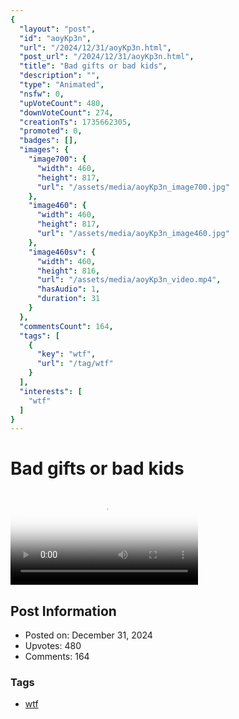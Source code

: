 ```yaml
---
{
  "layout": "post",
  "id": "aoyKp3n",
  "url": "/2024/12/31/aoyKp3n.html",
  "post_url": "/2024/12/31/aoyKp3n.html",
  "title": "Bad gifts or bad kids",
  "description": "",
  "type": "Animated",
  "nsfw": 0,
  "upVoteCount": 480,
  "downVoteCount": 274,
  "creationTs": 1735662305,
  "promoted": 0,
  "badges": [],
  "images": {
    "image700": {
      "width": 460,
      "height": 817,
      "url": "/assets/media/aoyKp3n_image700.jpg"
    },
    "image460": {
      "width": 460,
      "height": 817,
      "url": "/assets/media/aoyKp3n_image460.jpg"
    },
    "image460sv": {
      "width": 460,
      "height": 816,
      "url": "/assets/media/aoyKp3n_video.mp4",
      "hasAudio": 1,
      "duration": 31
    }
  },
  "commentsCount": 164,
  "tags": [
    {
      "key": "wtf",
      "url": "/tag/wtf"
    }
  ],
  "interests": [
    "wtf"
  ]
}
---
```


# Bad gifts or bad kids

<video controls playsinline loop poster="/assets/media/aoyKp3n_image460.jpg">
  <source src="/assets/media/aoyKp3n_video.mp4" type="video/mp4">
  Your browser does not support the video tag.
</video>

## Post Information

- Posted on: December 31, 2024
- Upvotes: 480
- Comments: 164

### Tags

- [wtf](/tag/wtf)

